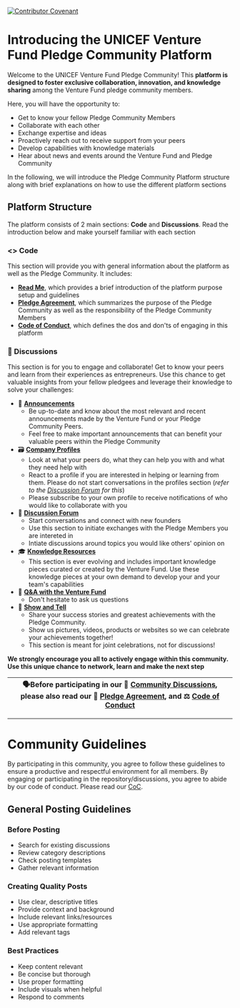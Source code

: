 

[![Contributor Covenant](https://img.shields.io/badge/Contributor%20Covenant-2.1-4baaaa.svg)](CODE_OF_CONDUCT.md)

# Introducing the UNICEF Venture Fund Pledge Community Platform


Welcome to the UNICEF Venture Fund Pledge Community! This **platform is designed to foster exclusive collaboration, innovation, and knowledge sharing** among the Venture Fund pledge community members.

Here, you will have the opportunity to: 
* Get to know your fellow Pledge Community Members
* Collaborate with each other
* Exchange expertise and ideas
* Proactively reach out to receive support from your peers
* Develop capabilities with knowledge materials
* Hear about news and events around the Venture Fund and Pledge Community

In the following, we will introduce the Pledge Community Platform structure along with brief explanations on how to use the different platform sections

## Platform Structure
The platform consists of 2 main sections: **Code** and **Discussions**. Read the introduction below and make yourself familiar with each section

### <> Code
This section will provide you with general information about the platform as well as the Pledge Community. It includes: 
* **[Read Me](https://github.com/UNICEF-Ventures/VF-Alumni-Pledge/blob/main/README.md)**, which provides a brief introduction of the platform purpose setup and guidelines
* **[Pledge Agreement](https://github.com/UNICEF-Ventures/VF-Alumni-Pledge/blob/main/Pledge%20Agreement.md)**, which summarizes the purpose of the Pledge Community as well as the responsibility of the Pledge Community Members
* **[Code of Conduct](https://github.com/UNICEF-Ventures/VF-Alumni-Pledge/blob/main/CODE_OF_CONDUCT.md)**, which defines the dos and don'ts of engaging in this platform

### 💬 Discussions   
This section is for you to engage and collaborate! Get to know your peers and learn from their experiences as entrepreneurs.
Use this chance to get valuable insights from your fellow pledgees and leverage their knowledge to solve your challenges:

* 📣 **[Announcements](https://github.com/UNICEF-Ventures/VF-Alumni-Pledge/discussions/categories/announcements)**
  * Be up-to-date and know about the most relevant and recent announcements made by the Venture Fund or your Pledge Community Peers.
  * Feel free to make important announcements that can benefit your valuable peers within the Pledge Community
* 🗃️ **[Company Profiles](https://github.com/UNICEF-Ventures/VF-Alumni-Pledge/discussions/categories/company-profiles)**
  * Look at what your peers do, what they can help you with and what they need help with
  * React to a profile if you are interested in helping or learning from them. Please do not start conversations in the profiles section (_refer to the [Discussion Forum](https://github.com/UNICEF-Ventures/VF-Alumni-Pledge/discussions/categories/discussion-forum) for this_)
  * Please subscribe to your own profile to receive notifications of who would like to collaborate with you
* 💬 **[Discussion Forum](https://github.com/UNICEF-Ventures/VF-Alumni-Pledge/discussions/categories/discussion-forum)**
  * Start conversations and connect with new founders
  * Use this section to initiate exchanges with the Pledge Members you are intereted in
  * Intiate discussions around topics you would like others' opinion on 
* 🎓 **[Knowledge Resources](https://github.com/UNICEF-Ventures/VF-Alumni-Pledge/discussions/categories/knowledge-resources)**
  * This section is ever evolving and includes important knowledge pieces curated or created by the Venture Fund. Use these knowledge pieces at your own demand to develop your and your team's capabilities
* 🙏 **[Q&A with the Venture Fund](https://github.com/UNICEF-Ventures/VF-Alumni-Pledge/discussions/categories/q-a-with-the-venture-fund)**
  * Don't hesitate to ask us questions
* 🙌 **[Show and Tell](https://github.com/UNICEF-Ventures/VF-Alumni-Pledge/discussions/categories/show-and-tell)**
  * Share your success stories and greatest achievements with the Pledge Community.
  * Show us pictures, videos, products or websites so we can celebrate your achievements together!
  * This section is meant for joint celebrations, not for discussions! 
<!--* 💡 **Ideas**
  * Share new ideas in with the Pledge Community or the Venture Fund
* 🗳️ **Polls**
  * Create polls to find the right peers for your challenges, test ideas and collaborate -->
 
**We strongly encourage you all to actively engage within this community. Use this unique chance to network, learn and make the next step**

|🗣️Before participating in our 💬 [Community Discussions](https://github.com/UNICEF-Ventures/Community/discussions), please also read our 🤝 [Pledge Agreement](https://github.com/UNICEF-Ventures/VF-Alumni-Pledge/blob/main/Pledge%20Agreement.md), and ⚖️ [Code of Conduct](https://github.com/UNICEF-Ventures/VF-Alumni-Pledge/blob/main/CODE_OF_CONDUCT.md)|
|-------------------------------------------------------------------------------------------------------------------------------------|

---

# Community Guidelines
By participating in this community, you agree to follow these guidelines to ensure a productive and respectful environment for all members.
By engaging or participating in the repository/discussions, you agree to abide by our code of conduct. Please read our [CoC]().

## General Posting Guidelines

### Before Posting
* Search for existing discussions
* Review category descriptions
* Check posting templates
* Gather relevant information

### Creating Quality Posts
* Use clear, descriptive titles
* Provide context and background
* Include relevant links/resources
* Use appropriate formatting
* Add relevant tags

### Best Practices
* Keep content relevant
* Be concise but thorough
* Use proper formatting
* Include visuals when helpful
* Respond to comments
